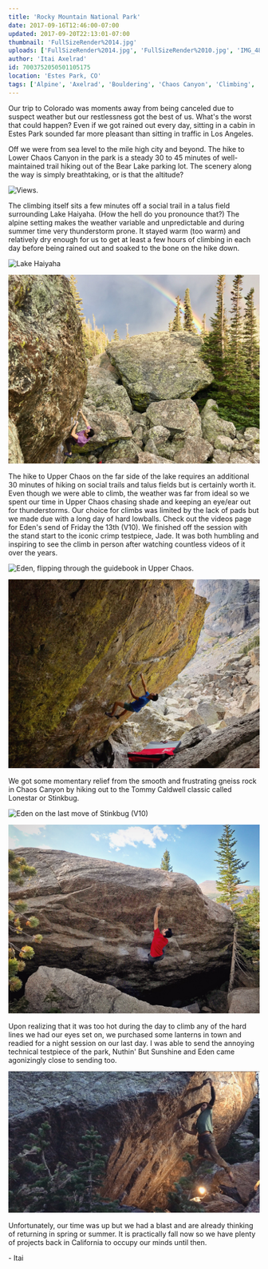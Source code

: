 ```yaml
---
title: 'Rocky Mountain National Park'
date: 2017-09-16T12:46:00-07:00
updated: 2017-09-20T22:13:01-07:00
thumbnail: 'FullSizeRender%2014.jpg'
uploads: ['FullSizeRender%2014.jpg', 'FullSizeRender%2010.jpg', 'IMG_4814.JPG', 'FullSizeRender%2013.jpg', 'IMG_4876.JPG', 'FullSizeRender%2010%20copy.jpg', 'IMG_4913.JPG', 'IMG_4913.JPG', 'IMG_4932.JPG']
author: 'Itai Axelrad'
id: 7003752050501105175
location: 'Estes Park, CO'
tags: ['Alpine', 'Axelrad', 'Bouldering', 'Chaos Canyon', 'Climbing', 'Colorado', 'RMNP']
---
```


Our trip to Colorado was moments away from being canceled due to suspect weather but our restlessness got the best of us. What's the worst that could happen? Even if we got rained out every day, sitting in a cabin in Estes Park sounded far more pleasant than sitting in traffic in Los Angeles.

Off we were from sea level to the mile high city and beyond. The hike to Lower Chaos Canyon in the park is a steady 30 to 45 minutes of well-maintained trail hiking out of the Bear Lake parking lot. The scenery along the way is simply breathtaking, or is that the altitude?

![Views.](uploads/FullSizeRender%2014.jpg)

The climbing itself sits a few minutes off a social trail in a talus field surrounding Lake Haiyaha. (How the hell do you pronounce that?) The alpine setting makes the weather variable and unpredictable and during summer time very thunderstorm prone. It stayed warm (too warm) and relatively dry enough for us to get at least a few hours of climbing in each day before being rained out and soaked to the bone on the hike down.

![Lake Haiyaha](uploads/FullSizeRender%2010.jpg)

![Itai on Running Scared, (V11).](uploads/IMG_4814.JPG)

The hike to Upper Chaos on the far side of the lake requires an additional 30 minutes of hiking on social trails and talus fields but is certainly worth it. Even though we were able to climb, the weather was far from ideal so we spent our time in Upper Chaos chasing shade and keeping an eye/ear out for thunderstorms. Our choice for climbs was limited by the lack of pads but we made due with a long day of hard lowballs. Check out the videos page for Eden's send of Friday the 13th (V10). We finished off the session with the stand start to the iconic crimp testpiece, Jade. It was both humbling and inspiring to see the climb in person after watching countless videos of it over the years.

![Eden, flipping through the guidebook in Upper Chaos.](uploads/FullSizeRender%2013.jpg)

![Itai on the stand start to Jade, called Green 45 Stand (V10).](uploads/IMG_4876.JPG)

We got some momentary relief from the smooth and frustrating gneiss rock in Chaos Canyon by hiking out to the Tommy Caldwell classic called Lonestar or Stinkbug.

![Eden on the last move of Stinkbug (V10)](uploads/FullSizeRender%2010%20copy.jpg)

![Itai, on the same.](uploads/IMG_4913.JPG)

Upon realizing that it was too hot during the day to climb any of the hard lines we had our eyes set on, we purchased some lanterns in town and readied for a night session on our last day. I was able to send the annoying technical testpiece of the park, Nuthin' But Sunshine and Eden came agonizingly close to sending too.

![Itai, on the last hard move of Nuthin' But Sunshine (V13)](uploads/IMG_4932.JPG)

Unfortunately, our time was up but we had a blast and are already thinking of returning in spring or summer. It is practically fall now so we have plenty of projects back in California to occupy our minds until then.

\- Itai
